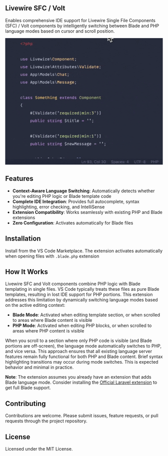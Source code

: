 ## Livewire SFC / Volt

Enables comprehensive IDE support for Livewire Single File Components (SFC) / Volt components by intelligently switching between Blade and PHP language modes based on cursor and scroll position.

![Preview](preview.gif)

## Features

- **Context-Aware Language Switching**: Automatically detects whether you're editing PHP logic or Blade template code
- **Complete IDE Integration**: Provides full autocomplete, syntax highlighting, error checking, and IntelliSense
- **Extension Compatibility**: Works seamlessly with existing PHP and Blade extensions
- **Zero Configuration**: Activates automatically for Blade files

## Installation

Install from the VS Code Marketplace. The extension activates automatically when opening files with `.blade.php` extension

## How It Works

Livewire SFC and Volt components combine PHP logic with Blade templating in single files. VS Code typically treats these files as pure Blade templates, resulting in lost IDE support for PHP portions. This extension addresses this limitation by dynamically switching language modes based on the active editing context:

- **Blade Mode**: Activated when editing template section, or when scrolled to areas where Blade content is visible
- **PHP Mode**: Activated when editing PHP blocks, or when scrolled to areas where PHP content is visible

When you scroll to a section where only PHP code is visible (and Blade portions are off-screen), the language mode automatically switches to PHP, and vice versa. This approach ensures that all existing language server features remain fully functional for both PHP and Blade content. Brief syntax highlighting transitions may occur during mode switches. This is expected behavior and minimal in practice.

**Note**: The extension assumes you already have an extension that adds Blade language mode. Consider installing the [Official Laravel extension](https://marketplace.visualstudio.com/items?itemName=laravel.vscode-laravel) to get full Blade support.

## Contributing

Contributions are welcome. Please submit issues, feature requests, or pull requests through the project repository.

## License

Licensed under the MIT License.
